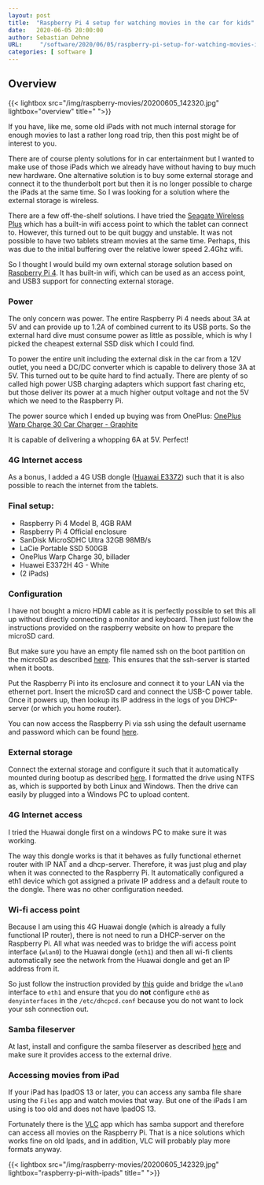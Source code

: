 ```yaml
---
layout: post
title:  "Raspberry Pi 4 setup for watching movies in the car for kids"
date:   2020-06-05 20:00:00
author: Sebastian Dehne
URL:     "/software/2020/06/05/raspberry-pi-setup-for-watching-movies-in-car.html"
categories: [ software ]
---
```


## Overview

{{< lightbox src="/img/raspberry-movies/20200605_142320.jpg" lightbox="overview" title=" ">}}

If you have, like me, some old iPads with not much internal storage for enough movies to last a rather long road trip,
then this post might be of interest to you. 

There are of course plenty solutions for in car entertainment but I wanted to make use of those iPads which we already have
without having to buy much new hardware. One alternative solution is to buy some external storage and connect it to the thunderbolt port
but then it is no longer possible to charge the iPads at the same time. So I was looking for a solution where the external storage
is wireless.

There are a few off-the-shelf solutions. I have tried the [Seagate Wireless Plus](https://www.seagate.com/gb/en/support/external-hard-drives/portable-hard-drives/wireless-plus/) which
has a built-in wifi access point to which the tablet can connect to. However, this turned out to be quit buggy and unstable. It
was not possible to have two tablets stream movies at the same time. Perhaps, this was due to the initial buffering over the
relative lower speed 2.4Ghz wifi.

So I thought I would build my own external storage solution based on [Raspberry Pi 4](https://www.raspberrypi.org/). It has
built-in wifi, which can be used as an access point, and USB3 support for connecting external storage. 

### Power
The only concern was power. The entire Raspberry Pi 4 needs about 3A at 5V and can provide up to 1.2A of combined current 
to its USB ports. So the external hard dive must consume power as little as possible, which is why I picked the cheapest 
external SSD disk which I could find.

To power the entire unit including the external disk in the car from a 12V outlet, you need a DC/DC converter which is 
capable to delivery those 3A at 5V. This turned out to be quite hard to find actually. There are plenty of so called high
power USB charging adapters which support fast charing etc, but those deliver its power at a much higher output voltage and
not the 5V which we need to the Raspberry Pi.

The power source which I ended up buying was from OnePlus: [OnePlus Warp Charge 30 Car Charger - Graphite](https://www.amazon.com/OnePlus-Charger-Oneplus-Quick-Charge/dp/B07SRKYNJ2)

It is capable of delivering a whopping 6A at 5V. Perfect!

### 4G Internet access
As a bonus, I added a 4G USB dongle ([Huawai E3372](https://consumer.huawei.com/en/routers/e3372/specs/)) such that it is also possible to reach the internet 
from the tablets.

### Final setup:
- Raspberry Pi 4 Model B, 4GB RAM
- Raspberry Pi 4 Official enclosure
- SanDisk MicroSDHC Ultra 32GB 98MB/s
- LaCie Portable SSD 500GB
- OnePlus Warp Charge 30, billader
- Huawei E3372H 4G - White
- (2 iPads)

### Configuration
I have not bought a micro HDMI cable as it is perfectly possible to set this all up without directly connecting a monitor and keyboard.
Then just follow the instructions provided on the raspberry website on how to prepare the microSD card. 

But make sure you have an empty file named ssh on the boot partition on the microSD as described [here](https://www.raspberrypi.org/documentation/remote-access/ssh/README.md). This ensures
that the ssh-server is started when it boots.

Put the Raspberry Pi into its enclosure and connect it to your LAN via the ethernet port. Insert the microSD card and connect the USB-C power table. 
Once it powers up, then lookup its IP address in the logs of you DHCP-server (or which you home router). 

You can now access the Raspberry Pi via ssh using the default username and password which can be found [here](https://www.raspberrypi.org/documentation/linux/usage/users.md).

### External storage
Connect the external storage and configure it such that it automatically mounted during bootup as described [here](https://www.raspberrypi.org/documentation/configuration/external-storage.md).
I formatted the drive using NTFS as, which is supported by both Linux and Windows. Then the drive can
easily by plugged into a Windows PC to upload content.

### 4G Internet access
I tried the Huawai dongle first on a windows PC to make sure it was working.

The way this dongle works is that it behaves as fully functional ethernet router with IP NAT and a dhcp-server. Therefore,
it was just plug and play when it was connected to the Raspberry Pi. It automatically configured a eth1 device
which got assigned a private IP address and a default route to the dongle. There was no other configuration needed.  

### Wi-fi access point
Because I am using this 4G Huawai dongle (which is already a fully functional IP  router), there is not need to run a 
DHCP-server on the Raspberry Pi. All what was needed was to bridge the wifi access point interface (`wlan0`) to the 
Huawai dongle (`eth1`) and then all wi-fi clients automatically see the network from the Huawai dongle and get an IP 
address from it.

So just follow the instruction provided by [this](https://www.raspberrypi.org/documentation/configuration/wireless/access-point-bridged.md) guide 
and bridge the `wlan0` interface to `eth1` and ensure that you do **not** configure `eth0` as `denyinterfaces` in the `/etc/dhcpcd.conf`
because you do not want to lock your ssh connection out.

### Samba fileserver
At last, install and configure the samba fileserver as described [here](https://magpi.raspberrypi.org/articles/samba-file-server) and make sure it provides access to the external drive.

### Accessing movies from iPad
If your iPad has IpadOS 13 or later, you can access any samba file share using the `Files` app and watch movies that way. 
But one of the iPads I am using is too old and does not have IpadOS 13. 

Fortunately there is the [VLC](https://apps.apple.com/us/app/vlc-for-mobile/id650377962) app 
which has samba support and therefore can access all movies on the Raspberry Pi. That is a nice
 solutions which works fine on old Ipads, and in addition, VLC will probably play more formats anyway.

{{< lightbox src="/img/raspberry-movies/20200605_142329.jpg" lightbox="raspberry-pi-with-ipads" title=" ">}}

